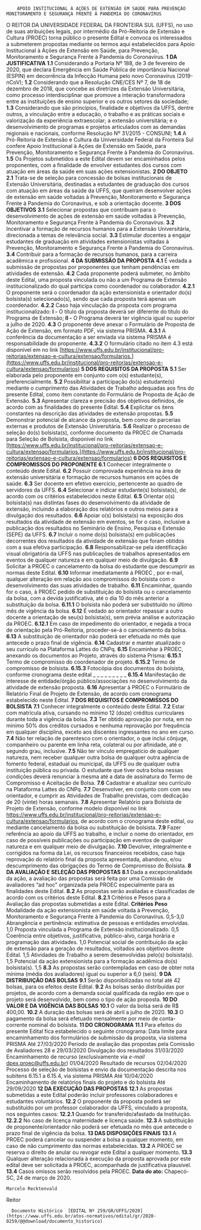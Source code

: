         APOIO INSTITUCIONAL À AÇÕES DE EXTENSÃO EM SAÚDE PARA PREVENÇÃO MONITORAMENTO E SEGURANÇA FRENTE À PANDEMIA DO CORONAVÍRUS  

 O REITOR DA UNIVERSIDADE FEDERAL DA FRONTEIRA SUL (UFFS), no uso de suas atribuições legais, por intermédio da Pró-Reitoria de Extensão e Cultura (PROEC) torna público o presente Edital e convoca os interessados a submeterem propostas mediante os termos aqui estabelecidos para Apoio Institucional à Ações de Extensão em Saúde, para Prevenção, Monitoramento e Segurança Frente à Pandemia do Coronavírus.  **1 DA JUSTIFICATIVA** **1.1**  Considerando a Portaria Nº 188, de 3 de fevereiro de 2020, que declara Emergência em Saúde Pública de importância Nacional (ESPIN) em decorrência da Infecção Humana pelo novo Coronavírus (2019-nCoV); **1.2**  Considerando que a Resolução CNE/CES Nº 7, de 18 de dezembro de 2018, que concebe as diretrizes da Extensão Universitária, como processo interdisciplinar que promove a interação transformadora entre as instituições de ensino superior e os outros setores da sociedade; **1.3**  Considerando que são princípios, finalidade e objetivos da UFFS, dentre outros, a vinculação entre a educação, o trabalho e as práticas sociais e valorização da experiência extraescolar; a extensão universitária; e o desenvolvimento de programas e projetos articulados com as demandas regionais e nacionais, conforme Resolução Nº 31/2015 - CONSUNI; **1.4**  A Pró-Reitoria de Extensão e Cultura da Universidade Federal da Fronteira Sul confere Apoio Institucional à Ações de Extensão em Saúde, para Prevenção, Monitoramento e Segurança Frente à Pandemia do Coronavírus. **1.5**  Os Projetos submetidos a este Edital devem ser encaminhados pelos proponentes, com a finalidade de envolver estudantes dos cursos com atuação em áreas da saúde em suas ações extensionistas.  **2 DO OBJETO** **2.1**  Trata-se de seleção para concessão de bolsas institucionais de Extensão Universitária, destinadas a estudantes de graduação dos cursos com atuação em áreas da saúde da UFFS, que queiram desenvolver ações de extensão em saúde voltadas à Prevenção, Monitoramento e Segurança Frente à Pandemia do Coronavírus, e sob a orientação docente.  **3 DOS OBJETIVOS** **3.1**  Selecionar propostas que contribuam para o desenvolvimento de ações de extensão em saúde voltadas à Prevenção, Monitoramento e Segurança Frente à Pandemia do Coronavírus. **3.2**  Incentivar a formação de recursos humanos para a Extensão Universitária, direcionada a temas de relevância social. **3.3**  Estimular docentes a engajar estudantes de graduação em atividades extensionistas voltadas à Prevenção, Monitoramento e Segurança Frente à Pandemia do Coronavírus. **3.4**  Contribuir para a formação de recursos humanos, para a carreira acadêmica e profissional.  **4 DA SUBMISSÃO DA PROPOSTA** **4.1**  É vedada a submissão de propostas por proponentes que tenham pendências em atividades de extensão. **4.2**  Cada proponente poderá submeter, no âmbito deste Edital, uma proposta vinculada ou não a um Programa de Extensão institucionalizado do qual participa como coordenador ou colaborador. **4.2.1**  O proponente será o coordenador da ação extensionista e orientador do(s) bolsista(s) selecionado(s), sendo que cada proposta terá apenas um coordenador. **4.2.2**  Caso haja vinculação da proposta com programa institucionalizado: **I -**  O título da proposta deverá ser diferente do título do Programa de Extensão; **II -**  O Programa deverá ter vigência igual ou superior a julho de 2020. **4.3**  O proponente deve anexar o Formulário de Proposta de Ação de Extensão, em formato PDF, via sistema PRISMA. **4.3.1**  A conferência da documentação a ser enviada via sistema PRISMA é responsabilidade do proponente. **4.3.2**  O formulário citado no item 4.3 está disponível em no link [https://www.uffs.edu.br/institucional/pro-reitorias/extensao-e-cultura/extensao/formularios.](https://www.uffs.edu.br/institucional/pro-reitorias/extensao-e-cultura/extensao/formularios)  **5 DOS REQUISITOS DA PROPOSTA** **5.1**  Ser elaborada pelo proponente em conjunto com o(s) estudante(s), preferencialmente. **5.2**  Possibilitar a participação do(s) estudante(s) mediante o cumprimento das Atividades de Trabalho adequadas aos fins do presente Edital, como item constante do Formulário de Proposta de Ação de Extensão. **5.3**  Apresentar clareza e precisão dos objetivos definidos, de acordo com as finalidades do presente Edital. **5.4**  Explicitar os itens constantes na descrição das atividades de extensão propostas. **5.5**  Demonstrar potencial de alcance da proposta, bem como de parcerias externas e produtos de Extensão Universitária. **5.6**  Realizar o processo de seleção do(s) bolsista(s), conforme documento da PROEC de Chamada para Seleção de Bolsista, disponível no link [https://www.uffs.edu.br/institucional/pro-reitorias/extensao-e-cultura/extensao/formularios.](https://www.uffs.edu.br/institucional/pro-reitorias/extensao-e-cultura/extensao/formularios)  **6 DOS REQUISITOS E COMPROMISSOS DO PROPONENTE** **6.1**  Conhecer integralmente o conteúdo deste Edital. **6.2**  Possuir comprovada experiência na área de extensão universitária e formação de recursos humanos em ações de saúde. **6.3**  Ser docente em efetivo exercício, pertencente ao quadro de servidores da UFFS. **6.4**  Selecionar e indicar estudante(s) bolsista(s), de acordo com os critérios estabelecidos neste Edital. **6.5**  Orientar o(s) bolsista(s) nas distintas fases do desenvolvimento da atividade de extensão, incluindo a elaboração dos relatórios e outros meios para a divulgação dos resultados. **6.6**  Apoiar o(s) bolsista(s) na exposição dos resultados da atividade de extensão em eventos, se for o caso, inclusive a publicação dos resultados no Seminário de Ensino, Pesquisa e Extensão (SEPE) da UFFS. **6.7**  Incluir o nome do(s) bolsista(s) em publicações decorrentes dos resultados da atividade de extensão que foram obtidos com a sua efetiva participação. **6.8**  Responsabilizar‐se pela identificação visual obrigatória da UFFS nas publicações de trabalhos apresentados em eventos de qualquer natureza e em qualquer meio de divulgação. **6.9**  Solicitar à PROEC o cancelamento da bolsa do estudante que descumprir as normas deste Edital. **6.10**  Informar imediatamente à PROEC *,* por e-mail, qualquer alteração em relação aos compromissos do bolsista com o desenvolvimento das suas atividades de trabalho. **6.11**  Encaminhar, quando for o caso, à PROEC pedido de substituição do bolsista ou o cancelamento da bolsa, com a devida justificativa, até o dia 10 do mês anterior a substituição da bolsa. **6.11.1**  O bolsista não poderá ser substituído no último mês de vigência da bolsa. **6.12**  É vedado ao orientador repassar a outro docente a orientação de seu(s) bolsista(s), sem prévia análise e autorização da PROEC. **6.12.1**  Em caso de impedimento do orientador, e negada a troca de orientação pela Pró-Reitoria, proceder-se-á o cancelamento da bolsa. **6.13**  A substituição de orientador não poderá ser efetuada no mês que antecede o prazo final de vigência. **6.14**  Cadastrar e manter atualizado o seu currículo na Plataforma Lattes do CNPq. **6.15**  Encaminhar à PROEC, anexando os documentos ao Projeto, através do sistema Prisma: **6.15.1**  Termo de compromisso do coordenador de projeto. **6.15.2**  Termo de compromisso de bolsista. **6.15.3**  Fotocópia dos documentos do bolsista, conforme cronograma deste edital \_ \_ \_ \_ \_ \_ \_ \_ \_ **6.15.4**  Manifestação de interesse de entidade/órgão público/associações no desenvolvimento da atividade de extensão proposta. **6.16**  Apresentar à PROEC o Formulário de Relatório Final de Projeto de Extensão, de acordo com cronograma estabelecido neste Edital.  **7 DOS REQUISITOS E COMPROMISSOS DO BOLSISTA** **7.1**  Conhecer integralmente o conteúdo deste Edital. **7.2**  Estar com matrícula ativa, cursando no mínimo 12 (doze) créditos curriculares durante toda a vigência da bolsa. **7.3**  Ter obtido aprovação por nota, em no mínimo 50% dos créditos cursados e nenhuma reprovação por frequência em qualquer disciplina, exceto aos discentes ingressantes no ano em curso. **7.4**  Não ter relação de parentesco com o orientador, o que inclui cônjuge, companheiro ou parente em linha reta, colateral ou por afinidade, até o segundo grau, inclusive. **7.5**  Não ter vínculo empregatício de qualquer natureza, nem receber qualquer outra bolsa de qualquer outra agência de fomento federal, estadual ou municipal, da UFFS ou de qualquer outra instituição pública ou privada. O estudante que tiver outra bolsa nessas condições deverá renunciar à mesma até a data de assinatura do Termo de Compromisso e Aceitação de Bolsa. **7.6**  Cadastrar e atualizar seu currículo na Plataforma Lattes do CNPq. **7.7**  Desenvolver, em conjunto com com seu orientador, e cumprir as Atividades de Trabalho previstas, com dedicação de 20 (vinte) horas semanais. **7.8**  Apresentar Relatório para Bolsista de Projeto de Extensão, conforme modelo disponível no link <https://www.uffs.edu.br/institucional/pro-reitorias/extensao-e-cultura/extensao/formularios>, de acordo com o cronograma deste edital, ou mediante cancelamento da bolsa ou substituição de bolsista. **7.9**  Fazer referência ao apoio da UFFS ao trabalho, e incluir o nome do orientador, em caso de possíveis publicações ou participação em eventos de qualquer natureza e em qualquer meio de divulgação. **7.10**  Devolver, integralmente e corrigidos na forma da Lei, os recursos financeiros recebidos, caso haja reprovação do relatório final da proposta apresentada, abandono, e/ou descumprimento das obrigações do Termo de Compromisso do Bolsista.  **8 DA AVALIAÇÃO E SELEÇÃO DAS PROPOSTAS** **8.1**  Dada a excepcionalidade da ação, a avaliação das propostas será feita por uma Comissão de avaliadores “ad hoc” organizada pela PROEC especialmente para as finalidades deste Edital. **8.2**  As propostas serão avaliadas e classificadas de acordo com os critérios deste Edital. **8.2.1**  Critérios e Pesos para a Avaliação das propostas submetidas a este Edital.     **Critérios**   **Peso**     Modalidade da ação extensionista em saúde voltada à Prevenção, Monitoramento e Segurança Frente à Pandemia do Coronavírus.   0,5-3,0     Abrangência e pertinência: estimativa de pessoas e entidades envolvidas.   1,0     Proposta vinculada a Programa de Extensão institucionalizado.   0,5     Coerência entre objetivos, justificativa, público-alvo, carga horária e programação das atividades.   1,0     Potencial social de contribuição da ação de extensão para a geração de resultados, voltados aos objetivos deste Edital.   1,5     Atividades de Trabalho a serem desenvolvidas pelo(s) bolsista(s).   1,5     Potencial da ação extensionista para a formação acadêmica do(s) bolsista(s).   1,5     **8.3**  As propostas serão contempladas em caso de obter nota mínima (média dos avaliadores) igual ou superior a 6,0 (seis).  **9 DA DISTRIBUIÇÃO DAS BOLSAS** **9.1**  Serão disponibilizadas no total até 42 bolsas, para os efeitos deste Edital. **9.2**  As bolsas serão distribuídas por projetos, de acordo com a demanda social qualificada da região em que o projeto será desenvolvido, bem como o tipo de ação proposta.  **10 DO VALOR E DA VIGÊNCIA DAS BOLSAS** **10.1**  O valor da bolsa será de R$ 400,00. **10.2**  A duração das bolsas será de abril a julho de 2020. **10.3**  O pagamento da bolsa será efetuado mensalmente por meio de conta-corrente nominal do bolsista.  **11 DO CRONOGRAMA** **11.1**  Para efeitos do presente Edital fica estabelecido o seguinte cronograma:     Data limite para encaminhamento dos formulários de submissão da proposta, via sistema PRISMA   Até 27/03/2020     Período de avaliação das propostas pela Comissão de Avaliadores   28 e 29/03/2020     Divulgação dos resultados   31/03/2020     Encaminhamento de recurso (exclusivamente via *e-mail*  dpex.proec@uffs.edu.br)   01/04/2020     Resultado de recursos   02/04/2020     Processo de seleção de bolsistas e envio da documentação descrita nos subitens 6.15.1 a 6.15.4, via sistema PRISMA   Até 10/04/2020     Encaminhamento de relatórios finais do projeto e do bolsista   Até 29/09/2020      **12 DA EXECUÇÃO DAS PROPOSTAS** **12.1**  As propostas submetidas a este Edital poderão incluir professores colaboradores e estudantes voluntários. **12.2**  O proponente da proposta poderá ser substituído por um professor colaborador da UFFS, vinculado a proposta, nos seguintes casos: **12.2.1**  Quando for transferido/afastado da Instituição. **12.2.2**  No caso de licença maternidade e licença saúde. **12.3**  A substituição de proponente/orientador não poderá ser efetuada no mês que antecede o prazo final de vigência da bolsa.  **13 DAS DISPOSIÇÕES FINAIS** **13.1**  A PROEC poderá cancelar ou suspender a bolsa a qualquer momento, em caso de não cumprimento das normas estabelecidas. **13.2**  A PROEC se reserva o direito de anular ou revogar este Edital a qualquer momento. **13.3**  Qualquer alteração relacionada à execução da proposta aprovada por este edital deve ser solicitada à PROEC, acompanhada de justificativa plausível. **13.4**  Casos omissos serão resolvidos pela PROEC.        **Data do ato:** Chapecó-SC, 24 de março de 2020.   
 

    Marcelo Recktenvald   
 Reitor 

      Documento Histórico  [EDITAL Nº 259/GR/UFFS/2020](https://www.uffs.edu.br/atos-normativos/edital/gr/2020-0259/@@download/documento_historico)     
      